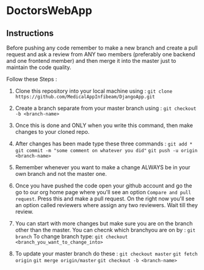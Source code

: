 # DoctorsWebApp

## Instructions

Before pushing any code remember to make a new branch and create a pull request and ask a review from ANY two members (preferably one backend and one frontend member) and then merge it into the master just to maintain the code quality.

Follow these Steps :
1) Clone this repository into your local machine using :
    `git clone https://github.com/MedicalAppInfibeam/DjangoApp.git`

2) Create a branch separate from your master branch using :
    `git checkout -b <branch-name>`

3) Once this is done and ONLY when you write this command, then make changes to your cloned repo.

4) After changes has been made type these three commands :
    `git add *`
    `git commit -m "some comment on whatever you did"`
    `git push -u origin <branch-name>`


5) Remember whenever you want to make a change ALWAYS be in your own branch and not the master one.

6) Once you have pushed the code open your github account and go the go to our org home page where you'll see an option `Compare and pull request`. Press this and make a pull request. On the right now you'll see an option called reviewers where assign any two reviewers. Wait till they review. 

7) You can start with more changes but make sure you are on the branch other than the master. You can checnk which branchyou are on by :
    `git branch`
To change branch type: 
    `git checkout <branch_you_want_to_change_into>`

8) To update your master branch do these :
    `git checkout master`
    `git fetch origin`
    `git merge origin/master`
    `git checkout -b <branch-name>`
    
    
